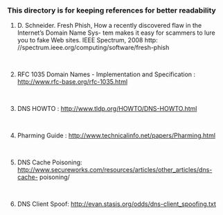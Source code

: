 ### This directory is for keeping references for better readability

1. D. Schneider. Fresh Phish, How a recently discovered flaw in the Internet’s Domain Name Sys- tem makes it easy for scammers to lure you to fake Web sites. IEEE Spectrum, 2008 http: //spectrum.ieee.org/computing/software/fresh-phish

<br />

2. RFC 1035 Domain Names - Implementation and Specification : http://www.rfc-base.org/rfc-1035.html

<br />

3. DNS HOWTO : http://www.tldp.org/HOWTO/DNS-HOWTO.html


<br />

4. Pharming Guide : http://www.technicalinfo.net/papers/Pharming.html

<br />

5. DNS Cache Poisoning: http://www.secureworks.com/resources/articles/other_articles/dns-cache- poisoning/

<br />

6. DNS Client Spoof: http://evan.stasis.org/odds/dns-client_spoofing.txt
